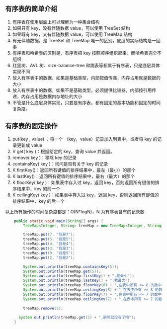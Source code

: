## 有序表的简单介绍

1. 有序表在使用层面上可以理解为一种集合结构
2. 如果只有 key，没有伴随数据 value，可以使用 TreeSet 结构
3. 如果既有 key，又有伴随数据 value，可以使用 TreeMap 结构
4. 有无伴随数据，是 TreeSet 和 TreeMap 唯一的区别，底层的实际结构是一回事
5. 有序表和哈希表的区别是，有序表把 key 按照顺序组织起来，而哈希表完全不组织
6. 红黑树、AVL 树、size-balance-tree 和跳表等都属于有序表，只是底层具体实现不同
7. 放入有序表中的数据，如果是基础类型，内部按值传递，内存占用就是数据的大小
8. 放入有序表中的数据，如果不是基础类型，必须提供比较器，内部按引用传递，内存占用是数据内存地址的大小
9. 不管是什么底层具体实现，只要是有序表，都有固定的基本功能和固定的时间复杂度。



## 有序表的固定操作

1.  put(key , value) ：将一个 （key，value）记录加入到表中，或者将 key 的记录更新成 value
2. V get( key )：根据给定的 key，查询 value 并返回。
3. remove( key )：移除 key 的记录
4. containsKey( key )：询问是否有关于 key 的记录 
5. K firstKey()：返回所有键值的排序结果中，最左（最小）的那个
6. K lastKey()：返回所有键值的排序结果中，最右（最大）的那个
7. K floorKey( key )：如果表中存入过 key，返回 key，否则返回所有键值的排序结果中，key 的前一个
8. K ceilingKey( key )：如果表中存入过 key，返回 key，否则返回所有键值的排序结果中，key 的后一个

以上所有操作的时间复杂度都是：O(N*logN)，N 为有序表含有的记录数



```java
    public static void main(String[] args) {
        TreeMap<Integer, String> treeMap = new TreeMap<Integer, String>();

        treeMap.put(7, "我是7");
        treeMap.put(5, "我是5");
        treeMap.put(4, "我是4");
        treeMap.put(3, "我是3");
        treeMap.put(9, "我是9");
        treeMap.put(2, "我是2");

        System.out.println(treeMap.containsKey(5));
        System.out.println(treeMap.get(5));
        System.out.println(treeMap.firstKey() + ",我最小");
        System.out.println(treeMap.lastKey() + ",我最大");
        System.out.println(treeMap.floorKey(8) + ",在表中所有 <= 8 的数中，我离 8 最近");
        System.out.println(treeMap.ceilingKey(8) + ",在表中所有 >= 8 的数中，我离 8 最近");
        System.out.println(treeMap.floorKey(7) + ",在表中所有 <= 7 的数中，我离 7 最近");
        System.out.println(treeMap.ceilingKey(7) + ",在表中所有 >= 7 的数中，我离 7 最近");
      
        treeMap.remove(5);
      
      System.out.println(treeMap.get(5) + ",删除就没有了哦");
    }
```



